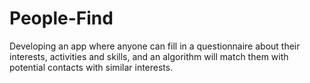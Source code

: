 # People-Find

Developing an app where anyone can fill in a questionnaire about their interests, activities and skills, and an algorithm will match them with potential contacts with similar interests.
